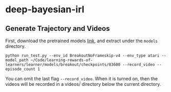 # deep-bayesian-irl


## Generate Trajectory and Videos

First, download the pretrained models [link](https://github.com/dsbrown1331/learning-rewards-of-learners/releases/tag/mujoco), and extract under the `models` directory.

```
python run_test.py --env_id BreakoutNoFrameskip-v4 --env_type atari --model_path ~/Code/learning-rewards-of-learners/learner/models/breakout/checkpoints/03600 --record_video --episode_count 1
```


You can omit the last flag `--record_video`. When it is turned on, then the videos will be recorded in a videos/ directory below the current directory.
